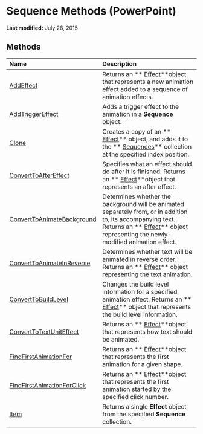 
# Sequence Methods (PowerPoint)

 **Last modified:** July 28, 2015


## Methods



|**Name**|**Description**|
|:-----|:-----|
| [AddEffect](fea5ac1e-83ae-2241-bf3a-8cfdd8354791.md)|Returns an  ** [Effect](359ac3da-86cd-8003-d691-349d20fd1777.md)**object that represents a new animation effect added to a sequence of animation effects.|
| [AddTriggerEffect](65acf575-5b64-e95c-827d-dada8e915666.md)|Adds a trigger effect to the animation in a  **Sequence** object.|
| [Clone](71dde88b-8d65-b08c-ca7b-886959fa870d.md)|Creates a copy of an  ** [Effect](359ac3da-86cd-8003-d691-349d20fd1777.md)** object, and adds it to the ** [Sequences](7650703c-9072-6867-6367-4496b067aa8e.md)** collection at the specified index position.|
| [ConvertToAfterEffect](bbd340a5-d0c4-1db9-259c-ee43c079309a.md)|Specifies what an effect should do after it is finished. Returns an  ** [Effect](359ac3da-86cd-8003-d691-349d20fd1777.md)**object that represents an after effect.|
| [ConvertToAnimateBackground](75fd5a43-f8cf-5ba9-de92-3031eb938eb7.md)|Determines whether the background will be animated separately from, or in addition to, its accompanying text. Returns an  ** [Effect](359ac3da-86cd-8003-d691-349d20fd1777.md)** object representing the newly-modified animation effect.|
| [ConvertToAnimateInReverse](dabea9a8-1ac5-6e2a-1932-7051efb9577d.md)|Determines whether text will be animated in reverse order. Returns an  ** [Effect](359ac3da-86cd-8003-d691-349d20fd1777.md)** object representing the text animation.|
| [ConvertToBuildLevel](ee674e55-dae3-1940-cf44-5520e8e82306.md)|Changes the build level information for a specified animation effect. Returns an  ** [Effect](359ac3da-86cd-8003-d691-349d20fd1777.md)** object that represents the build level information.|
| [ConvertToTextUnitEffect](f6d2dabb-e8c5-99a9-5924-e897cbdc9968.md)|Returns an  ** [Effect](359ac3da-86cd-8003-d691-349d20fd1777.md)**object that represents how text should be animated.|
| [FindFirstAnimationFor](124dda8e-b93a-5d8a-06ba-30529cf5c6a0.md)|Returns an  ** [Effect](359ac3da-86cd-8003-d691-349d20fd1777.md)**object that represents the first animation for a given shape.|
| [FindFirstAnimationForClick](e1fb9fbe-394e-6765-e4ab-6850e540494b.md)|Returns an  ** [Effect](359ac3da-86cd-8003-d691-349d20fd1777.md)**object that represents the first animation started by the specified click number.|
| [Item](f4172fc6-eb50-248f-2b68-a36635015b34.md)|Returns a single  **Effect** object from the specified **Sequence** collection.|
